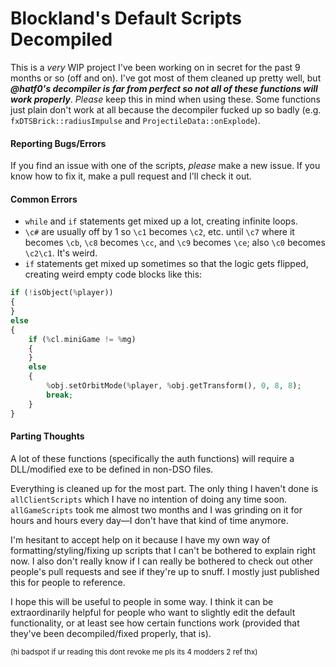 # Blockland's Default Scripts Decompiled

This is a _very_ WIP project I've been working on in secret for the past 9 months or so (off and on).  I've got most of them cleaned up pretty well, but **_@hatf0's decompiler is far from perfect so not all of these functions will work properly_**.  _Please_ keep this in mind when using these.  Some functions just plain don't work at all because the decompiler fucked up so badly (e.g. `fxDTSBrick::radiusImpulse` and `ProjectileData::onExplode`).


#### Reporting Bugs/Errors

If you find an issue with one of the scripts, _please_ make a new issue.  If you know how to fix it, make a pull request and I'll check it out.


#### Common Errors

* `while` and `if` statements get mixed up a lot, creating infinite loops.
* `\c#` are usually off by 1 so `\c1` becomes `\c2`, etc. until `\c7` where it becomes `\cb`, `\c8` becomes `\cc`, and `\c9` becomes `\ce`; also `\c0` becomes `\c2\c1`.  It's weird.
* `if` statements get mixed up sometimes so that the logic gets flipped, creating weird empty code blocks like this:
```php
if (!isObject(%player))
{
}
else
{
	if (%cl.miniGame != %mg)
	{
	}
	else
	{
		%obj.setOrbitMode(%player, %obj.getTransform(), 0, 8, 8);
		break;
	}
}
```


#### Parting Thoughts

A lot of these functions (specifically the auth functions) will require a DLL/modified exe to be defined in non-DSO files.

Everything is cleaned up for the most part.  The only thing I haven't done is `allClientScripts` which I have no intention of doing any time soon.  `allGameScripts` took me almost two months and I was grinding on it for hours and hours every day—I don't have that kind of time anymore.

I'm hesitant to accept help on it because I have my own way of formatting/styling/fixing up scripts that I can't be bothered to explain right now.  I also don't really know if I can really be bothered to check out other people's pull requests and see if they're up to snuff.  I mostly just published this for people to reference.

I hope this will be useful to people in some way.  I think it can be extraordinarily helpful for people who want to slightly edit the default functionality, or at least see how certain functions work (provided that they've been decompiled/fixed properly, that is).

<sup>(hi badspot if ur reading this dont revoke me pls its 4 modders 2 ref thx)</sup>
